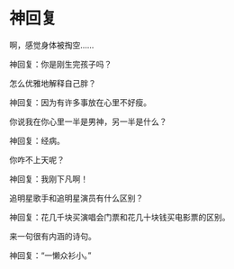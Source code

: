 # 神回复

啊，感觉身体被掏空…… 

神回复：你是刚生完孩子吗？ 

怎么优雅地解释自己胖？ 

神回复：因为有许多事放在心里不好瘦。 

你说我在你心里一半是男神，另一半是什么？ 

神回复：经病。 

你咋不上天呢？ 

神回复：我刚下凡啊！ 

追明星歌手和追明星演员有什么区别？ 

神回复：花几千块买演唱会门票和花几十块钱买电影票的区别。 

来一句很有内涵的诗句。 

神回复：“一懒众衫小。”